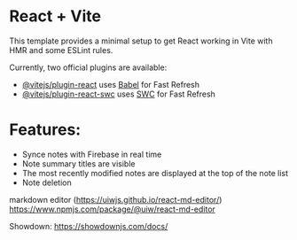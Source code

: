# React + Vite

This template provides a minimal setup to get React working in Vite with HMR and some ESLint rules.

Currently, two official plugins are available:

- [@vitejs/plugin-react](https://github.com/vitejs/vite-plugin-react/blob/main/packages/plugin-react/README.md) uses [Babel](https://babeljs.io/) for Fast Refresh
- [@vitejs/plugin-react-swc](https://github.com/vitejs/vite-plugin-react-swc) uses [SWC](https://swc.rs/) for Fast Refresh


# Features:

- Synce notes with Firebase in real time
- Note summary titles are visible
- The most recently modified notes are displayed at the top of the note list
- Note deletion

markdown editor (https://uiwjs.github.io/react-md-editor/)
https://www.npmjs.com/package/@uiw/react-md-editor

Showdown: https://showdownjs.com/docs/